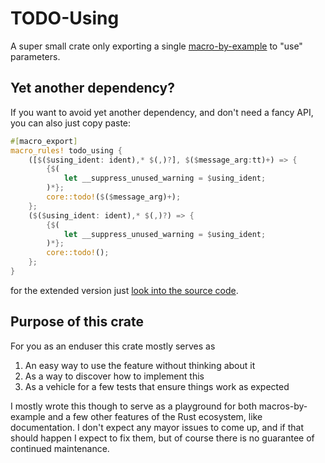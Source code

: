 # TODO-Using

A super small crate only exporting a single [macro-by-example](https://doc.rust-lang.org/stable/rust-by-example/macros.html#macro_rules) to "use" parameters.

## Yet another dependency?

If you want to avoid yet another dependency, and don't need a fancy API, you can also just copy paste:

```rs
#[macro_export]
macro_rules! todo_using {
    ([$($using_ident: ident),* $(,)?], $($message_arg:tt)+) => {
        {$(
            let __suppress_unused_warning = $using_ident;
        )*};
        core::todo!($($message_arg)+);
    };
    ($($using_ident: ident),* $(,)?) => {
        {$(
            let __suppress_unused_warning = $using_ident;
        )*};
        core::todo!();
    };
}
```

for the extended version just [look into the source code](src/lib.rs#todo_using).

## Purpose of this crate
For you as an enduser this crate mostly serves as
1. An easy way to use the feature without thinking about it
2. As a way to discover how to implement this
3. As a vehicle for a few tests that ensure things work as expected

I mostly wrote this though to serve as a playground for both macros-by-example and a few other features of the Rust ecosystem, like documentation. I don't expect any mayor issues to come up, and if that should happen I expect to fix them, but of course there is no guarantee of continued maintenance.